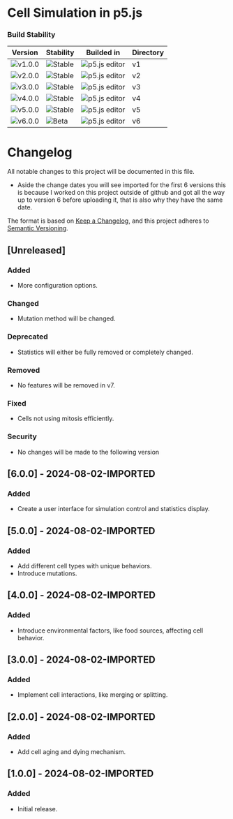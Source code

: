 # Cell Simulation in p5.js

### Build Stability

| Version | Stability | Builded in | Directory |
|---------|-----------|---------|-----------|
| ![v1.0.0](https://img.shields.io/badge/version-1.0.0-blue) | ![Stable](https://img.shields.io/badge/stability-stable-brightgreen) | ![p5.js editor](https://img.shields.io/badge/p5.js-editor-pink) | v1 |
| ![v2.0.0](https://img.shields.io/badge/version-2.0.0-blue) | ![Stable](https://img.shields.io/badge/stability-stable-brightgreen) | ![p5.js editor](https://img.shields.io/badge/p5.js-editor-pink) | v2 |
| ![v3.0.0](https://img.shields.io/badge/version-3.0.0-blue) | ![Stable](https://img.shields.io/badge/stability-stable-brightgreen) | ![p5.js editor](https://img.shields.io/badge/p5.js-editor-pink) | v3 |
| ![v4.0.0](https://img.shields.io/badge/version-4.0.0-blue) | ![Stable](https://img.shields.io/badge/stability-stable-brightgreen) | ![p5.js editor](https://img.shields.io/badge/p5.js-editor-pink) | v4 |
| ![v5.0.0](https://img.shields.io/badge/version-5.0.0-blue) | ![Stable](https://img.shields.io/badge/stability-stable-brightgreen) | ![p5.js editor](https://img.shields.io/badge/p5.js-editor-pink) | v5 |
| ![v6.0.0](https://img.shields.io/badge/version-6.0.0-blue) | ![Beta](https://img.shields.io/badge/stability-beta-blue) | ![p5.js editor](https://img.shields.io/badge/p5.js-editor-pink) | v6 |

# Changelog

All notable changes to this project will be documented in this file.

- Aside the change dates you will see imported for the first 6 versions this is because I worked on this project outside of github and got all the way up to version 6 before uploading it, that is also why they have the same date.

The format is based on [Keep a Changelog](https://keepachangelog.com/en/1.0.0/), and this project adheres to [Semantic Versioning](https://semver.org/spec/v2.0.0.html).

## [Unreleased]

### Added
- More configuration options.

### Changed
- Mutation method will be changed.

### Deprecated
- Statistics will either be fully removed or completely changed.

### Removed
- No features will be removed in v7.

### Fixed
- Cells not using mitosis efficiently.

### Security
- No changes will be made to the following version

## [6.0.0] - 2024-08-02-IMPORTED
### Added
- Create a user interface for simulation control and statistics display.

## [5.0.0] - 2024-08-02-IMPORTED
### Added
- Add different cell types with unique behaviors.
- Introduce mutations.

## [4.0.0] - 2024-08-02-IMPORTED
### Added
- Introduce environmental factors, like food sources, affecting cell behavior.

## [3.0.0] - 2024-08-02-IMPORTED
### Added
- Implement cell interactions, like merging or splitting.

## [2.0.0] - 2024-08-02-IMPORTED
### Added
- Add cell aging and dying mechanism.

## [1.0.0] - 2024-08-02-IMPORTED
### Added
- Initial release.
